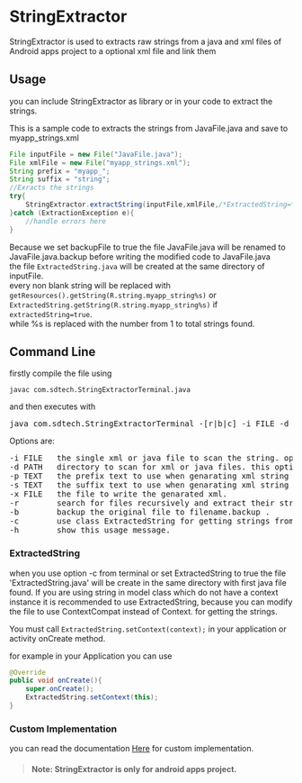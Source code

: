 # StringExtractor
StringExtractor is used to extracts raw strings from a java and xml files of Android  apps project to a optional xml file and link them
## Usage
you can include StringExtractor as library or in your code to extract the strings.

This is a sample code to extracts the strings from JavaFile.java and save to myapp_strings.xml
```java
File inputFile = new File("JavaFile.java");
File xmlFile = new File("myapp_strings.xml");
String prefix = "myapp_";
String suffix = "string";
//Exracts the strings
try{
    StringExtractor.extractString(inputFile,xmlFile,/*ExtractedString=*/true,prefix,suffix,/*backupFile=*/true);
}catch (ExtractionException e){
    //handle errors here
}
```
Because we set backupFile to true the file JavaFile.java will be renamed to JavaFile.java.backup before writing the modified code to JavaFile.java<br>the file ```ExtractedString.java``` will be created at the same directory of inputFile.<br>every non blank string will be replaced with ```getResources().getString(R.string.myapp_string%s)``` or ```ExtractedString.getString(R.string.myapp_string%s)``` if ```extractedString=true```.<br>while %s is replaced with the number from 1 to total strings found.
## Command Line
 firstly compile the file using
```
javac com.sdtech.StringExtractorTerminal.java
```
 and then executes with
<pre>
java com.sdtech.StringExtractorTerminal -[r|b|c] -i FILE -d PATH -p TEXT -s TEXT -x FILE
</pre>
Options are:
<pre>
-i FILE   the single xml or java file to scan the string. options [-d,-r] are ignore if specified.
-d PATH   directory to scan for xml or java files. this option require -r to work.
-p TEXT   the prefix text to use when genarating xml string name.
-s TEXT   the suffix text to use when genarating xml string name.
-x FILE   the file to write the genarated xml.
-r        search for files recursively and extract their strings. this option require -d to be specified.
-b        backup the original file to filename.backup .
-c        use class ExtractedString for getting strings from java files.
-h        show this usage message.
</pre>
### ExtractedString
when you use option -c from terminal or set ExtractedString to true the file 'ExtractedString.java' will be create in the same directory with first java file found.
 If you are using string in model class which do not have a context instance it is recommended to use ExtractedString, because you can modify the file to use ContextCompat instead of Context.
 for getting the strings.
 
 You must call ```ExtractedString.setContext(context);``` in your application or activity onCreate method.
 
 for example in your Application you can use
 ```java
 @Override
 public void onCreate(){
     super.onCreate();
     ExtractedString.setContext(this);
}
 ```
### Custom Implementation
you can read the documentation [Here](/docs) for custom implementation.
>#### Note: StringExtractor is only for android apps project. 
